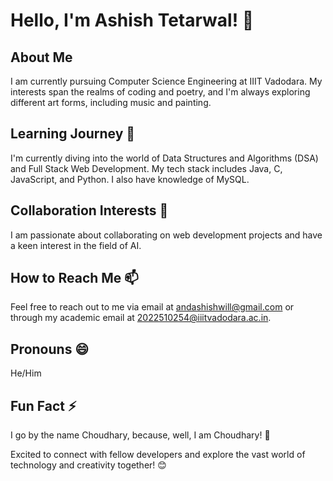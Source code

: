 # Hello, I'm Ashish Tetarwal! 👋

## About Me
I am currently pursuing Computer Science Engineering at IIIT Vadodara. My interests span the realms of coding and poetry, and I'm always exploring different art forms, including music and painting.

## Learning Journey 🌱
I'm currently diving into the world of Data Structures and Algorithms (DSA) and Full Stack Web Development. My tech stack includes Java, C, JavaScript, and Python. I also have knowledge of MySQL.

## Collaboration Interests 💞
I am passionate about collaborating on web development projects and have a keen interest in the field of AI.

## How to Reach Me 📫
Feel free to reach out to me via email at andashishwill@gmail.com or through my academic email at 2022510254@iiitvadodara.ac.in.

## Pronouns 😄
He/Him

## Fun Fact ⚡
I go by the name Choudhary, because, well, I am Choudhary! 🤠

Excited to connect with fellow developers and explore the vast world of technology and creativity together! 😊

<!---
A-Tetarwal/A-Tetarwal is a ✨ special ✨ repository because its `README.md` (this file) appears on your GitHub profile.
You can click the Preview link to take a look at your changes.
--->
